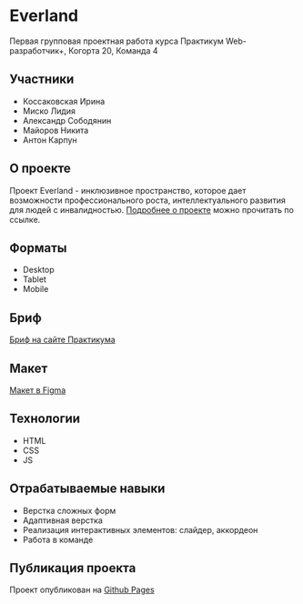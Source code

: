 # Everland

Первая групповая проектная работа курса Практикум Web-разработчик+, Когорта 20, Команда 4

## Участники
* Коссаковская Ирина
* Миско Лидия
* Александр Сободянин
* Майоров Никита
* Антон Карпун


## О проекте
Проект Everland - инклюзивное пространство, которое дает возможности профессионального роста, интеллектуального развития для людей с инвалидностью.
[Подробнее о проекте](https://evland.ru/main/o_project/) можно прочитать по ссылке.

## Форматы
* Desktop
* Tablet
* Mobile

## Бриф
[Бриф на сайте Практикума](https://www.notion.so/Everland-1-d3d4576f78ca451ab2331b6b0795d72c)

## Макет
[Макет в Figma](https://www.figma.com/file/59a1PXM1KLWN0hWWMl1Kni/Everland-(Copy)?node-id=300%3A539)

## Технологии
* HTML
* CSS
* JS

## Отрабатываемые навыки
* Верстка сложных форм
* Адаптивная верстка
* Реализация интерактивных элементов: слайдер, аккордеон
* Работа в команде

## Публикация проекта

Проект опубликован на [Github Pages](https://kossakovskaia.github.io/everland/)